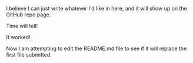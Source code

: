 I believe I can just write whatever I'd like in here, and it will show up on the GitHub repo page.

Time will tell!

It worked!

Now I am attempting to edit the README.md file to see if it will replace the first file submitted.
